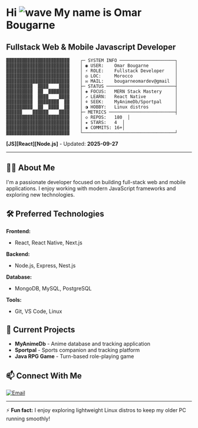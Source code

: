 # Hi ![wave](https://user-images.githubusercontent.com/18350557/176309783-0785949b-9127-417c-8b55-ab5a4333674e.gif) My name is Omar Bougarne

## Fullstack Web & Mobile Javascript Developer

```
▓▓▓▓▓▓▓▓▓▓▓▓▓▓▓▓▓▓▓▓▓▓▓▓    ┌─ SYSTEM INFO ─────────────────────┐
▓▓▓▓▓▓▓▓▓▓▓▓▓▓▓▓▓▓▓▓▓▓▓▓    │ ◉ USER:    Omar Bougarne          │
▓▓▓▓▓▓▓▓▓▓▓▓▓▓▓▓▓▓▓▓▓▓▓▓    │ ⚡ ROLE:    Fullstack Developer    │
▓▓▓▓▓▓▓▓▓▓▓▓▓▓▓▓▓▓▓▓▓▓▓▓    │ ◎ LOC:     Morocco                │
▓▓▓▓▓▓▓▓▓▓▓▓▓▓▓▓▓▓▓▓▓▓▓▓    │ ✉ MAIL:    bougarneomardev@gmail  │
▓▓▓▓▓▓▓▓▓▓  ▓▓▓▓    ▓▓▓▓    ├─ STATUS ──────────────────────────┤
▓▓▓▓▓▓▓▓▓▓  ▓▓  ▓▓▓▓▓▓▓▓    │ ◈ FOCUS:   MERN Stack Mastery     │
▓▓▓▓▓▓▓▓▓▓  ▓▓▓▓    ▓▓▓▓    │ ↗ LEARN:   React Native           │
▓▓▓▓▓▓▓▓▓▓  ▓▓▓▓▓▓▓▓  ▓▓    │ ⚘ SEEK:    MyAnimeDb/Sportpal     │
▓▓▓▓▓▓▓▓▓▓  ▓▓  ▓▓▓▓  ▓▓    │ ◑ HOBBY:   Linux distros          │
▓▓▓▓▓▓    ▓▓▓▓▓▓    ▓▓▓▓    ├─ METRICS ─────────────────────────┤
▓▓▓▓▓▓▓▓▓▓▓▓▓▓▓▓▓▓▓▓▓▓▓▓    │ ◇ REPOS:   180  │
▓▓▓▓▓▓▓▓▓▓▓▓▓▓▓▓▓▓▓▓▓▓▓▓    │ ★ STARS:   4  │
▓▓▓▓▓▓▓▓▓▓▓▓▓▓▓▓▓▓▓▓▓▓▓▓    │ ◈ COMMITS: 16+│
▓▓▓▓▓▓▓▓▓▓▓▓▓▓▓▓▓▓▓▓▓▓▓▓    └───────────────────────────────────┘
```

**[JS][React][Node.js]** - Updated: **2025-09-27**

---

## 👨‍💻 About Me

I'm a passionate developer focused on building full-stack web and mobile applications. I enjoy working with modern JavaScript frameworks and exploring new technologies.

## 🛠️ Preferred Technologies

**Frontend:**
- React, React Native, Next.js

**Backend:**
- Node.js, Express, Nest.js

**Database:**
- MongoDB, MySQL, PostgreSQL

**Tools:**
- Git, VS Code, Linux

## 🌱 Current Projects

- **MyAnimeDb** - Anime database and tracking application
- **Sportpal** - Sports companion and tracking platform  
- **Java RPG Game** - Turn-based role-playing game

## 📫 Connect With Me

[![Email](https://img.shields.io/badge/Email-bougarneomardev%40gmail.com-blue?style=flat-square&logo=gmail)](mailto:bougarneomardev@gmail.com)

---

⚡ **Fun fact:** I enjoy exploring lightweight Linux distros to keep my older PC running smoothly!

